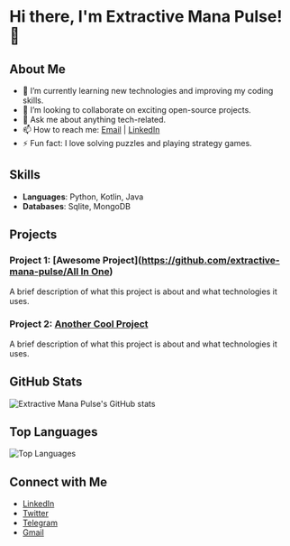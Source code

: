 # Hi there, I'm Extractive Mana Pulse! 👋

## About Me

- 🌱 I’m currently learning new technologies and improving my coding skills.
- 👯 I’m looking to collaborate on exciting open-source projects.
- 💬 Ask me about anything tech-related.
- 📫 How to reach me: [Email](mailto:extractive.mana.pulse@example.com) | [LinkedIn](https://www.linkedin.com/in/extractive-mana-pulse)
- ⚡ Fun fact: I love solving puzzles and playing strategy games.

## Skills

- **Languages**: Python, Kotlin, Java
- **Databases**: Sqlite, MongoDB

## Projects

### Project 1: [Awesome Project]([https://github.com/extractive-mana-pulse/All In One](https://github.com/extractive-mana-pulse/All-In-One))
A brief description of what this project is about and what technologies it uses.

### Project 2: [Another Cool Project](https://github.com/extractive-mana-pulse/Twittur-In-)
A brief description of what this project is about and what technologies it uses.

## GitHub Stats

![Extractive Mana Pulse's GitHub stats](https://github-readme-stats.vercel.app/api?username=extractive-mana-pulse&show_icons=true&theme=radical)

## Top Languages

![Top Languages](https://github-readme-stats.vercel.app/api/top-langs/?username=extractive-mana-pulse&layout=compact&theme=radical)

## Connect with Me

- [LinkedIn](https://www.linkedin.com/in/extractive-mana-pulse)
- [Twitter](https://twitter.com/extractive_mana)
- [Telegram](@Qlwre)
- [Gmail](invoker1441@gmail.com)
